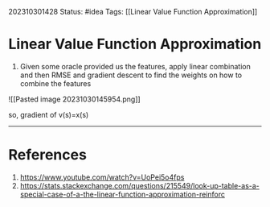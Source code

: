 202310301428
Status: #idea
Tags: [[Linear Value Function Approximation]]

# Linear Value Function Approximation

1. Given some oracle provided us the features, apply linear combination and then RMSE and gradient descent to find the weights on how to combine the features 

![[Pasted image 20231030145954.png]]

so, gradient of v(s)=x(s)

---
# References

1. https://www.youtube.com/watch?v=UoPei5o4fps
2. https://stats.stackexchange.com/questions/215549/look-up-table-as-a-special-case-of-a-the-linear-function-approximation-reinforc